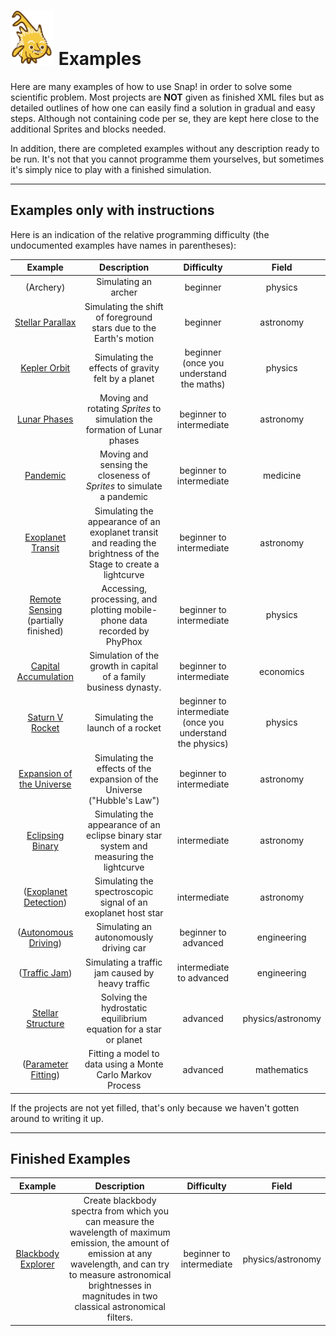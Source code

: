 # <img alt="scientific-snap-icon" src="../images/einstein_snap.png" width="70"/> Examples

Here are many examples of how to use Snap! in order to solve some scientific problem.  Most projects are **NOT** given as finished XML files but as detailed outlines of how one can easily find a solution in gradual and easy steps. Although not containing code per se, they are kept here close to the additional Sprites and blocks needed.

In addition, there are completed examples without any description ready to be run. It's not that you cannot programme them yourselves, but sometimes it's simply nice to play with a finished simulation.

---

## Examples only with instructions

Here is an indication of the relative programming difficulty (the undocumented examples have names in parentheses):

| Example  | Description  | Difficulty  | Field |
| :-----:  | :---------:  | :--------:  | :---: |
| (Archery) | Simulating an archer | beginner  | physics |
| [Stellar Parallax](./StellarParallax)  | Simulating the shift of foreground stars due to the Earth's motion  | beginner  | astronomy |
| [Kepler Orbit](./KeplerOrbit)  | Simulating the effects of gravity felt by a planet  | beginner (once you understand the maths)  | physics |
| [Lunar Phases](./LunarPhases)  | Moving and rotating *Sprites* to simulation the formation of Lunar phases  | beginner to intermediate  | astronomy |
| [Pandemic](./Pandemic)  | Moving and sensing the closeness of *Sprites* to simulate a pandemic  | beginner to intermediate  | medicine |
| [Exoplanet Transit](./ExoplanetTransit)  | Simulating the appearance of an exoplanet transit and reading the brightness of the Stage to create a lightcurve  | beginner to intermediate  | astronomy |
| [Remote Sensing](./RemoteSensing) (partially finished)  | Accessing, processing, and plotting mobile-phone data recorded by PhyPhox  | beginner to intermediate  | physics |
| [Capital Accumulation](./CapitalAccumulation) | Simulation of the growth in capital of a family business dynasty. | beginner to intermediate | economics |
| [Saturn V Rocket](./SaturnVRocket) | Simulating the launch of a rocket | beginner to intermediate (once you understand the physics) | physics |
| [Expansion of the Universe](./ExpansionOfTheUniverse) | Simulating the effects of the expansion of the Universe ("Hubble's Law") | beginner to intermediate | astronomy |
| [Eclipsing Binary](./EclipsingBinary)  | Simulating the appearance of an eclipse binary star system and measuring the lightcurve  | intermediate  | astronomy |
| ([Exoplanet Detection](./ExoplanetDetection))  | Simulating the spectroscopic signal of an exoplanet host star | intermediate  | astronomy |
| ([Autonomous Driving](./AutonomousDriving)) | Simulating an autonomously driving car  | beginner to advanced | engineering |
| ([Traffic Jam](./TrafficJam))  | Simulating a traffic jam caused by heavy traffic  | intermediate to advanced | engineering |
| [Stellar Structure](./StellarStructure)  | Solving the hydrostatic equilibrium equation for a star or planet  | advanced | physics/astronomy |
| ([Parameter Fitting](./ParameterFitting))  | Fitting a model to data using a Monte Carlo Markov Process  | advanced  | mathematics |

If the projects are not yet filled, that's only because we haven't gotten around to writing it up.

---

## Finished Examples

| Example  | Description  | Difficulty  | Field |
| :-----:  | :---------:  | :--------:  | :---: |
| [Blackbody Explorer](./BlackbodyExplorer) | Create blackbody spectra from which you can measure the wavelength of maximum emission, the amount of emission at any wavelength, and can try to measure astronomical brightnesses in magnitudes in two classical astronomical filters. | beginner to intermediate  | physics/astronomy |

